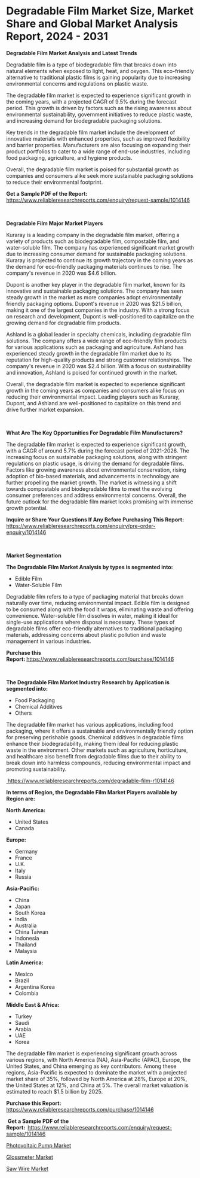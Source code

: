 <p><h1>Degradable Film Market Size, Market Share and Global Market Analysis Report, 2024 - 2031</h1></p><p><strong>Degradable Film Market Analysis and Latest Trends</strong></p>
<p><p>Degradable film is a type of biodegradable film that breaks down into natural elements when exposed to light, heat, and oxygen. This eco-friendly alternative to traditional plastic films is gaining popularity due to increasing environmental concerns and regulations on plastic waste.</p><p>The degradable film market is expected to experience significant growth in the coming years, with a projected CAGR of 9.5% during the forecast period. This growth is driven by factors such as the rising awareness about environmental sustainability, government initiatives to reduce plastic waste, and increasing demand for biodegradable packaging solutions.</p><p>Key trends in the degradable film market include the development of innovative materials with enhanced properties, such as improved flexibility and barrier properties. Manufacturers are also focusing on expanding their product portfolios to cater to a wide range of end-use industries, including food packaging, agriculture, and hygiene products.</p><p>Overall, the degradable film market is poised for substantial growth as companies and consumers alike seek more sustainable packaging solutions to reduce their environmental footprint.</p></p>
<p><strong>Get a Sample PDF of the Report:&nbsp;</strong> <a href="https://www.reliableresearchreports.com/enquiry/request-sample/1014146">https://www.reliableresearchreports.com/enquiry/request-sample/1014146</a></p>
<p>&nbsp;</p>
<p><strong>Degradable Film Major Market Players</strong></p>
<p><p>Kuraray is a leading company in the degradable film market, offering a variety of products such as biodegradable film, compostable film, and water-soluble film. The company has experienced significant market growth due to increasing consumer demand for sustainable packaging solutions. Kuraray is projected to continue its growth trajectory in the coming years as the demand for eco-friendly packaging materials continues to rise. The company's revenue in 2020 was $4.6 billion.</p><p>Dupont is another key player in the degradable film market, known for its innovative and sustainable packaging solutions. The company has seen steady growth in the market as more companies adopt environmentally friendly packaging options. Dupont's revenue in 2020 was $21.5 billion, making it one of the largest companies in the industry. With a strong focus on research and development, Dupont is well-positioned to capitalize on the growing demand for degradable film products.</p><p>Ashland is a global leader in specialty chemicals, including degradable film solutions. The company offers a wide range of eco-friendly film products for various applications such as packaging and agriculture. Ashland has experienced steady growth in the degradable film market due to its reputation for high-quality products and strong customer relationships. The company's revenue in 2020 was $2.4 billion. With a focus on sustainability and innovation, Ashland is poised for continued growth in the market.</p><p>Overall, the degradable film market is expected to experience significant growth in the coming years as companies and consumers alike focus on reducing their environmental impact. Leading players such as Kuraray, Dupont, and Ashland are well-positioned to capitalize on this trend and drive further market expansion.</p></p>
<p>&nbsp;</p>
<p><strong>What Are The Key Opportunities For Degradable Film Manufacturers?</strong></p>
<p><p>The degradable film market is expected to experience significant growth, with a CAGR of around 5.7% during the forecast period of 2021-2026. The increasing focus on sustainable packaging solutions, along with stringent regulations on plastic usage, is driving the demand for degradable films. Factors like growing awareness about environmental conservation, rising adoption of bio-based materials, and advancements in technology are further propelling the market growth. The market is witnessing a shift towards compostable and biodegradable films to meet the evolving consumer preferences and address environmental concerns. Overall, the future outlook for the degradable film market looks promising with immense growth potential.</p></p>
<p><strong>Inquire or Share Your Questions If Any Before Purchasing This Report:</strong> <a href="https://www.reliableresearchreports.com/enquiry/pre-order-enquiry/1014146">https://www.reliableresearchreports.com/enquiry/pre-order-enquiry/1014146</a></p>
<p>&nbsp;</p>
<p><strong>Market Segmentation</strong></p>
<p><strong>The Degradable Film Market Analysis by types is segmented into:</strong></p>
<p><ul><li>Edible Film</li><li>Water-Soluble Film</li></ul></p>
<p><p>Degradable film refers to a type of packaging material that breaks down naturally over time, reducing environmental impact. Edible film is designed to be consumed along with the food it wraps, eliminating waste and offering convenience. Water-soluble film dissolves in water, making it ideal for single-use applications where disposal is necessary. These types of degradable films offer eco-friendly alternatives to traditional packaging materials, addressing concerns about plastic pollution and waste management in various industries.</p></p>
<p><strong>Purchase this Report:&nbsp;</strong><a href="https://www.reliableresearchreports.com/purchase/1014146">https://www.reliableresearchreports.com/purchase/1014146</a></p>
<p>&nbsp;</p>
<p><strong>The Degradable Film Market Industry Research by Application is segmented into:</strong></p>
<p><ul><li>Food Packaging</li><li>Chemical Additives</li><li>Others</li></ul></p>
<p><p>The degradable film market has various applications, including food packaging, where it offers a sustainable and environmentally friendly option for preserving perishable goods. Chemical additives in degradable films enhance their biodegradability, making them ideal for reducing plastic waste in the environment. Other markets such as agriculture, horticulture, and healthcare also benefit from degradable films due to their ability to break down into harmless compounds, reducing environmental impact and promoting sustainability.</p></p>
<p><a href="https://www.reliableresearchreports.com/degradable-film-r1014146">&nbsp;https://www.reliableresearchreports.com/degradable-film-r1014146</a></p>
<p><strong>In terms of Region, the Degradable Film Market Players available by Region are:</strong></p>
<p>
    <p> <strong> North America: </strong>
        <ul>
            <li>United States</li>
            <li>Canada</li>
        </ul>
        </p> 
    <p> <strong> Europe: </strong>
        <ul>
            <li>Germany</li>
            <li>France</li>
            <li>U.K.</li>
            <li>Italy</li>
            <li>Russia</li>
        </ul>
        </p> 
    <p> <strong> Asia-Pacific: </strong>
        <ul>
            <li>China</li>
            <li>Japan</li>
            <li>South Korea</li>
            <li>India</li>
            <li>Australia</li>
            <li>China Taiwan</li>
            <li>Indonesia</li>
            <li>Thailand</li>
            <li>Malaysia</li>
        </ul>
        </p> 
    <p> <strong> Latin America: </strong>
        <ul>
            <li>Mexico</li>
            <li>Brazil</li>
            <li>Argentina Korea</li>
            <li>Colombia</li>
        </ul>
        </p> 
    <p> <strong> Middle East & Africa: </strong>
        <ul>
            <li>Turkey</li>
            <li>Saudi</li>
            <li>Arabia</li>
            <li>UAE</li>
            <li>Korea</li>
        </ul>
    </p>
    </p>
<p><p>The degradable film market is experiencing significant growth across various regions, with North America (NA), Asia-Pacific (APAC), Europe, the United States, and China emerging as key contributors. Among these regions, Asia-Pacific is expected to dominate the market with a projected market share of 35%, followed by North America at 28%, Europe at 20%, the United States at 12%, and China at 5%. The overall market valuation is estimated to reach $1.5 billion by 2025.</p></p>
<p><strong>Purchase this Report: </strong><a href="https://www.reliableresearchreports.com/purchase/1014146">https://www.reliableresearchreports.com/purchase/1014146</a></p>
<p>&nbsp;<strong>Get a Sample PDF of the Report:&nbsp;&nbsp;</strong><a href="https://www.reliableresearchreports.com/enquiry/request-sample/1014146">https://www.reliableresearchreports.com/enquiry/request-sample/1014146</a></p>
<p><strong></strong></p>
<p><p><a href="https://www.linkedin.com/pulse/photovoltaic-pump-market-size-reveals-best-marketing-5uuee?trackingId=4WY7ofd06ax%2BATxpsXyrEQ%3D%3D">Photovoltaic Pump Market</a></p><p><a href="https://www.linkedin.com/pulse/glossmeter-market-insights-cagr-trends-growth-strategies-whittaker-lnbje">Glossmeter Market</a></p><p><a href="https://www.linkedin.com/pulse/saw-wire-market-outlook-industry-overview-forecast-2024-hk7oe">Saw Wire Market</a></p></p>